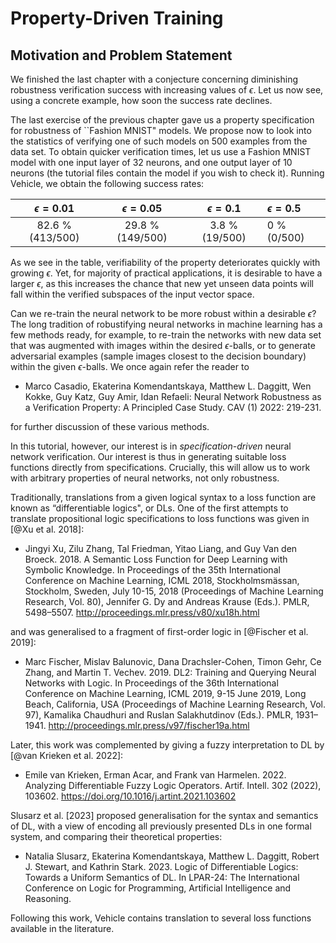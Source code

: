 # Property-Driven Training

## Motivation and Problem Statement

We finished the last chapter with a conjecture concerning
diminishing robustness verification success with increasing values of $\epsilon$.
Let us now see, using a concrete example, how soon the success rate declines.

The last exercise of the previous chapter gave us a property specification
for robustness of ``Fashion MNIST" models. We propose now to look into the statistics of verifying one of such models on 500 examples from the data set. To obtain quicker verification times, let us use a Fashion MNIST model with one input layer of $32$ neurons, and one output layer of $10$ neurons (the tutorial files contain the model if you wish to check it). Running Vehicle, we obtain the following success rates:

| $\epsilon = 0.01$ | $\epsilon = 0.05$ | $\epsilon = 0.1$ | $\epsilon = 0.5$ |
| :---------------: | :---------------: | :--------------: | :--------------- |
| 82.6 % (413/500)  | 29.8 % (149/500)  |  3.8 % (19/500)  | 0 % (0/500)      |

As we see in the table, verifiability of the property deteriorates quickly with growing
$\epsilon$. Yet, for majority of practical applications, it is desirable to have a larger $\epsilon$,
as this increases the chance that new yet unseen data points will fall within the verified
subspaces of the input vector space.

Can we re-train the neural network to be more robust within a desirable $\epsilon$?
The long tradition of robustifying neural networks in machine learning has a few methods
ready, for example, to re-train the networks with new data set that was augmented with images within the
desired $\epsilon$-balls, or to generate adversarial examples (sample images closest to the decision boundary) within the given $\epsilon$-balls. We once again refer the reader to

- Marco Casadio, Ekaterina Komendantskaya, Matthew L. Daggitt, Wen Kokke, Guy Katz, Guy Amir, Idan Refaeli: Neural Network Robustness as a Verification Property: A Principled Case Study. CAV (1) 2022: 219-231.

for further discussion of these various methods.

In this tutorial, however, our interest is in _specification-driven_ neural network verification.
Our interest is thus in generating suitable loss functions directly from specifications. Crucially, this will allow us to work with arbitrary properties of neural networks, not only robustness.

Traditionally, translations from a given logical syntax to a loss function are
known as “differentiable logics", or DLs. One of the first attempts to translate propositional
logic specifications to loss functions was given in [@Xu et al. 2018]:

- Jingyi Xu, Zilu Zhang, Tal Friedman, Yitao Liang, and Guy Van den Broeck. 2018. A Semantic Loss Function for Deep Learning with Symbolic Knowledge. In Proceedings of the 35th International Conference on Machine Learning, ICML 2018, Stockholmsmässan, Stockholm, Sweden, July 10-15, 2018 (Proceedings of Machine Learning Research, Vol. 80), Jennifer G. Dy and Andreas Krause (Eds.). PMLR, 5498–5507. <http://proceedings.mlr.press/v80/xu18h.html>

and was generalised to a fragment of first-order logic in [@Fischer et al. 2019]:

- Marc Fischer, Mislav Balunovic, Dana Drachsler-Cohen, Timon Gehr, Ce Zhang, and Martin T. Vechev. 2019. DL2: Training and Querying Neural Networks with Logic. In Proceedings of the 36th International Conference on Machine Learning, ICML 2019, 9-15 June 2019, Long Beach, California, USA (Proceedings of Machine Learning Research, Vol. 97), Kamalika Chaudhuri and Ruslan Salakhutdinov (Eds.). PMLR, 1931–1941. <http://proceedings.mlr.press/v97/fischer19a.html>

Later, this work was complemented by giving a fuzzy interpretation to DL by [@van Krieken et al. 2022]:

- Emile van Krieken, Erman Acar, and Frank van Harmelen. 2022. Analyzing Differentiable Fuzzy Logic Operators. Artif. Intell. 302 (2022), 103602. <https://doi.org/10.1016/j.artint.2021.103602>

Slusarz et al. [2023] proposed generalisation for the
syntax and semantics of DL, with a view of encoding all previously presented DLs in one formal
system, and comparing their theoretical properties:

- Natalia Slusarz, Ekaterina Komendantskaya, Matthew L. Daggitt, Robert J. Stewart, and Kathrin Stark. 2023. Logic of Differentiable Logics: Towards a Uniform Semantics of DL. In LPAR-24: The International Conference on Logic for Programming, Artificial Intelligence and Reasoning.

Following this work, Vehicle contains translation to several loss functions available in the literature.
